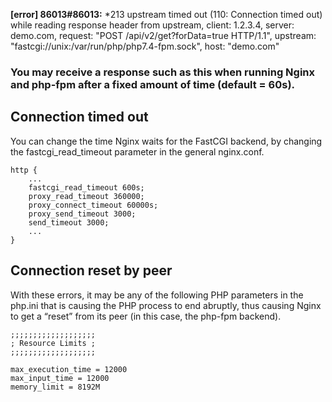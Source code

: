 
**[error] 86013#86013:** *213 upstream timed out (110: Connection timed out) while reading response header from upstream, client: 1.2.3.4, server: demo.com, request: "POST /api/v2/get?forData=true HTTP/1.1", upstream: "fastcgi://unix:/var/run/php/php7.4-fpm.sock", host: "demo.com"

### You may receive a response such as this when running Nginx and php-fpm after a fixed amount of time (default = 60s).

## Connection timed out

You can change the time Nginx waits for the FastCGI backend, by changing the fastcgi_read_timeout parameter in the general nginx.conf.
```
http {
    ...
    fastcgi_read_timeout 600s;
    proxy_read_timeout 360000;
    proxy_connect_timeout 60000s;
    proxy_send_timeout 3000;
    send_timeout 3000;    
    ...
}
```
## Connection reset by peer

With these errors, it may be any of the following PHP parameters in the php.ini that is causing the PHP process to end abruptly, thus causing Nginx to get a “reset” from its peer (in this case, the php-fpm backend).

```
;;;;;;;;;;;;;;;;;;;
; Resource Limits ;
;;;;;;;;;;;;;;;;;;;

max_execution_time = 12000
max_input_time = 12000
memory_limit = 8192M      
```

[LINK]: https://ma.ttias.be/nginx-and-php-fpm-upstream-timed-out-failed-110-connection-timed-out-or-reset-by-peer-while-reading/

[LINK]: https://talk.plesk.com/threads/upstream-timed-out-110-connection-timed-out-while-reading-response-header-from-upstream.367272/
